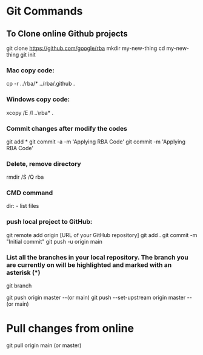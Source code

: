# Git Commands

## To Clone online Github projects

git clone https://github.com/google/rba
mkdir my-new-thing
cd my-new-thing
git init

### Mac copy code:
cp -r ../rba/* ../rba/.github .
### Windows copy code:
xcopy /E /I ..\rba\* .

### Commit changes after modify the codes
git add *
git commit -a -m 'Applying RBA Code'
git commit -m 'Applying RBA Code'


### Delete, remove directory
rmdir /S /Q rba

### CMD command
dir: - list files



### push local project to GitHub:

git remote add origin [URL of your GitHub repository]
git add .
git commit -m "Initial commit"
git push -u origin main

### List all the branches in your local repository. The branch you are currently on will be highlighted and marked with an asterisk (*)
git branch

git push origin master --(or main)
git push --set-upstream origin master --(or main)

# Pull changes from online
git pull origin main (or master)
